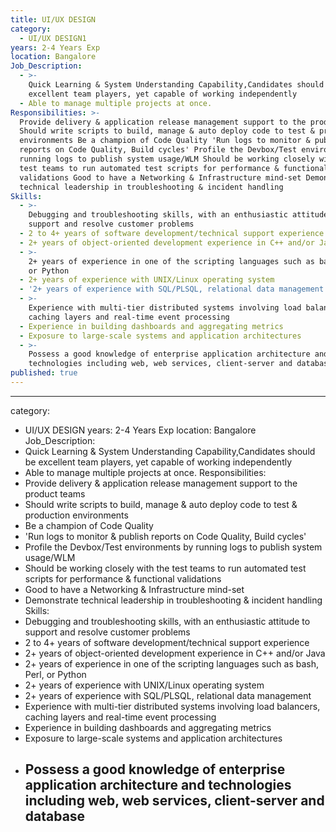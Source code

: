 ```yaml
---
title: UI/UX DESIGN
category:
  - UI/UX DESIGN1
years: 2-4 Years Exp
location: Bangalore
Job_Description:
  - >-
    Quick Learning & System Understanding Capability,Candidates should be
    excellent team players, yet capable of working independently
  - Able to manage multiple projects at once.
Responsibilities: >-
  Provide delivery & application release management support to the product teams
  Should write scripts to build, manage & auto deploy code to test & production
  environments Be a champion of Code Quality 'Run logs to monitor & publish
  reports on Code Quality, Build cycles' Profile the Devbox/Test environments by
  running logs to publish system usage/WLM Should be working closely with the
  test teams to run automated test scripts for performance & functional
  validations Good to have a Networking & Infrastructure mind-set Demonstrate
  technical leadership in troubleshooting & incident handling
Skills:
  - >-
    Debugging and troubleshooting skills, with an enthusiastic attitude to
    support and resolve customer problems
  - 2 to 4+ years of software development/technical support experience
  - 2+ years of object-oriented development experience in C++ and/or Java
  - >-
    2+ years of experience in one of the scripting languages such as bash, Perl,
    or Python
  - 2+ years of experience with UNIX/Linux operating system
  - '2+ years of experience with SQL/PLSQL, relational data management'
  - >-
    Experience with multi-tier distributed systems involving load balancers,
    caching layers and real-time event processing
  - Experience in building dashboards and aggregating metrics
  - Exposure to large-scale systems and application architectures
  - >-
    Possess a good knowledge of enterprise application architecture and
    technologies including web, web services, client-server and databases
published: true
---
```

---
category:
  - UI/UX DESIGN
years: 2-4 Years Exp
location: Bangalore
Job_Description:
  - Quick Learning & System Understanding Capability,Candidates should be
    excellent team players, yet capable of working independently
  - Able to manage multiple projects at once.
Responsibilities:
  - Provide delivery & application release management support to the product
    teams
  - Should write scripts to build, manage & auto deploy code to test &
    production environments
  - Be a champion of Code Quality
  - 'Run logs to monitor & publish reports on Code Quality, Build cycles'
  - Profile the Devbox/Test environments by running logs to publish system
    usage/WLM
  - Should be working closely with the test teams to run automated test scripts
    for performance & functional validations
  - Good to have a Networking & Infrastructure mind-set
  - Demonstrate technical leadership in troubleshooting & incident handling
Skills:
  - Debugging and troubleshooting skills, with an enthusiastic attitude to
    support and resolve customer problems
  - 2 to 4+ years of software development/technical support experience
  - 2+ years of object-oriented development experience in C++ and/or Java
  - 2+ years of experience in one of the scripting languages such as bash, Perl,
    or Python
  - 2+ years of experience with UNIX/Linux operating system
  - 2+ years of experience with SQL/PLSQL, relational data management
  - Experience with multi-tier distributed systems involving load balancers,
    caching layers and real-time event processing
  - Experience in building dashboards and aggregating metrics
  - Exposure to large-scale systems and application architectures
  - Possess a good knowledge of enterprise application architecture and
    technologies including web, web services, client-server and database
    ---